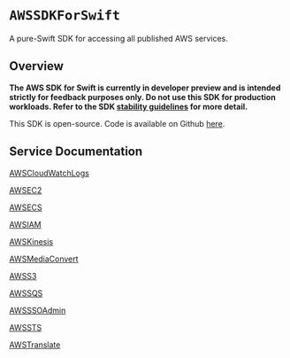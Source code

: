 # ``AWSSDKForSwift``

A pure-Swift SDK for accessing all published AWS services.

## Overview

**The AWS SDK for Swift is currently in developer preview and is intended strictly for feedback purposes only. Do not use this SDK for production workloads. Refer to the SDK [stability guidelines](docs/stability.md) for more detail.**

This SDK is open-source.  Code is available on Github [here](https://github.com/awslabs/aws-sdk-swift).

## Service Documentation


[AWSCloudWatchLogs](../../../../../swift/api/awscloudwatchlogs/latest)

[AWSEC2](../../../../../swift/api/awsec2/latest)

[AWSECS](../../../../../swift/api/awsecs/latest)

[AWSIAM](../../../../../swift/api/awsiam/latest)

[AWSKinesis](../../../../../swift/api/awskinesis/latest)

[AWSMediaConvert](../../../../../swift/api/awsmediaconvert/latest)

[AWSS3](../../../../../swift/api/awss3/latest)

[AWSSQS](../../../../../swift/api/awssqs/latest)

[AWSSSOAdmin](../../../../../swift/api/awsssoadmin/latest)

[AWSSTS](../../../../../swift/api/awssts/latest)

[AWSTranslate](../../../../../swift/api/awstranslate/latest)

